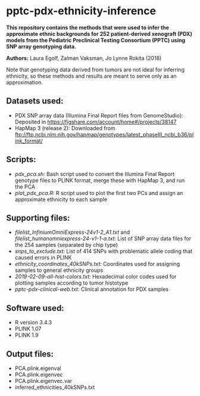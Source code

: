 # pptc-pdx-ethnicity-inference

**This repository contains the methods that were used to infer the approximate ethnic backgrounds for 252 patient-derived xenograft (PDX) models from the Pediatric Preclinical Testing Consortium (PPTC) using SNP array genotyping data.**

**Authors:** Laura Egolf, Zalman Vaksman, Jo Lynne Rokita (2018)

Note that genotyping data derived from tumors are not ideal for inferring ethnicity, so these methods and results are meant to serve only as an approximation.

## Datasets used:
- PDX SNP array data (Illumina Final Report files from GenomeStudio): Deposited in https://figshare.com/account/home#/projects/38147
- HapMap 3 (release 2): Downloaded from ftp://ftp.ncbi.nlm.nih.gov/hapmap/genotypes/latest_phaseIII_ncbi_b36/plink_format/

## Scripts:
- *pdx_pca.sh:* Bash script used to convert the Illumina Final Report genotype files to PLINK format, merge these with HapMap 3, and run the PCA
- *plot_pdx_pca.R:* R script used to plot the first two PCs and assign an approximate ethnicity to each sample

## Supporting files:
- *filelist_InfiniumOmniExpress-24v1-2_A1.txt* and *filelist_humanomniexpress-24-v1-1-a.txt:* List of SNP array data files for the 254 samples (separated by chip type)
- *snps_to_exclude.txt:* List of 414 SNPs with problematic allele coding that caused errors in PLINK
- *ethnicity_coordinates_40kSNPs.txt:* Coordinates used for assigning samples to general ethnicity groups
- *2019-02-09-all-hist-colors.txt:* Hexadecimal color codes used for plotting samples according to tumor histotype
- *pptc-pdx-clinical-web.txt:* Clinical annotation for PDX samples

## Software used:
- R version 3.4.3
- PLINK 1.07
- PLINK 1.9

## Output files:
- PCA.plink.eigenval
- PCA.plink.eigenvec
- PCA.plink.eigenvec.var
- inferred_ethnicities_40kSNPs.txt
